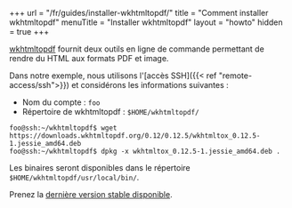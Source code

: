 +++
url = "/fr/guides/installer-wkhtmltopdf/"
title = "Comment installer wkhtmltopdf"
menuTitle = "Installer wkhtmltopdf"
layout = "howto"
hidden = true
+++

[wkhtmltopdf](https://wkhtmltopdf.org/) fournit deux outils en ligne de commande permettant de rendre du HTML aux formats PDF et image.

Dans notre exemple, nous utilisons l'[accès SSH]({{< ref "remote-access/ssh">}}) et considérons les informations suivantes :

- Nom du compte : `foo`
- Répertoire de wkhtmltopdf : `$HOME/wkhtmltopdf/`

```
foo@ssh:~/wkhtmltopdf$ wget https://downloads.wkhtmltopdf.org/0.12/0.12.5/wkhtmltox_0.12.5-1.jessie_amd64.deb
foo@ssh:~/wkhtmltopdf$ dpkg -x wkhtmltox_0.12.5-1.jessie_amd64.deb .
```

Les binaires seront disponibles dans le répertoire `$HOME/wkhtmltopdf/usr/local/bin/`.

Prenez la [dernière version stable disponible](https://wkhtmltopdf.org/downloads.html).

